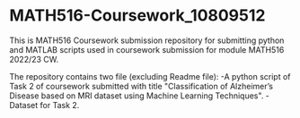 # MATH516-Coursework_10809512

This is MATH516 Coursework submission repository for submitting python and MATLAB scripts used in 
coursework submission for module MATH516 2022/23 CW.

The repository contains two file (excluding Readme file): 
-A python script of Task 2 of coursework submitted with title "Classification of Alzheimer’s Disease based 
on MRI dataset using Machine Learning Techniques".
-Dataset for Task 2.
